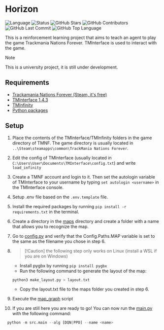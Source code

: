 # Horizon

![Language](https://img.shields.io/badge/language-Python-blue)
![Status](https://img.shields.io/badge/status-InProgress-yellow)
![GitHub Stars](https://img.shields.io/github/stars/OscarJauffret/Tomate-Mozza)
![GitHub Contributors](https://img.shields.io/github/contributors/OscarJauffret/Tomate-Mozza)
![GitHub Last Commit](https://img.shields.io/github/last-commit/OscarJauffret/Tomate-Mozza)
![GitHub Top Language](https://img.shields.io/github/languages/top/OscarJauffret/Tomate-Mozza)

This is a reinforcement learning project that aims to teach an agent to play the game Trackmania Nations Forever.
TMInterface is used to interact with the game.

> [!Note]
> This is a university project, it is still under development.

## Requirements

- [Trackamania Nations Forever (Steam, it's free)](https://store.steampowered.com/app/11020/TrackMania_Nations_Forever/)
- [TMInterface 1.4.3](https://github.com/donadigo/TMInterfaceClientPython)
- [TMInfinity](https://archive.org/download/tminfinity-1.3.0.1)
- [Python packages](requirements.txt)

## Setup

1. Place the contents of the TMInterface/TMInfinity folders in the game directory of TMNF. The game directory is usually located in `..\Steam\steamapps\common\TrackMania Nations Forever`.

2. Edit the config of TMInterface (usually located in `C:\Users\User\Documents\TMInterface\config.txt`) and write `load_infinity`

3. Create a TMNF account and login to it. Then set the autologin variable of TMInterface to your username by typing `set autologin <username>` in the TMInterface console.

4. Setup .env file based on the `.env.template` file. 

5. Install the required packages by running `pip install -r requirements.txt` in the terminal.

6. Create a directory in the [maps](maps) directory and create a folder with a name that allows you to recognize the map.

7. Go to [config.py](src/config.py) and verify that the Config.Paths.MAP variable is set to the same as the filename you chose in step 6.

8. > [!Caution] the following step only works on Linux (install a WSL if you are on Windows)
    - Install pygbx by running `pip install pygbx`
    - Run the following command to generate the layout of the map:
    ```bash
    python3 make_layout.py > layout.txt
    ```
    - Copy the layout.txt file to the maps folder you created in step 6.

9. Execute the [map_graph](src/map_interaction/map_graph.py) script

10. If you are still here you are ready to go! You can now run the [main.py](src/main.py) with the following command:
   ```python
    python -m src.main --alg [DQN|PPO] --name <name>
   ```  
   
   
